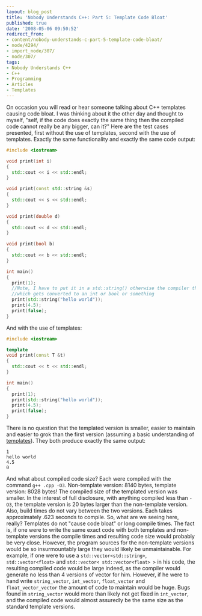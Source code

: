 ```yaml
---
layout: blog_post
title: 'Nobody Understands C++: Part 5: Template Code Bloat'
published: true
date: '2008-05-06 09:50:52'
redirect_from:
- content/nobody-understands-c-part-5-template-code-bloat/
- node/4294/
- import_node/307/
- node/307/
tags:
- Nobody Understands C++
- C++
- Programming
- Articles
- Templates
---
```


On occasion you will read or hear someone talking about C++ templates causing code bloat. I was thinking about it the other day and thought to myself, "self, if the code does exactly the same thing then the compiled code cannot really be any bigger, can it?" Here are the test cases presented, first without the use of templates, second with the use of templates. Exactly the same functionality and exactly the same code output:

```cpp
#include <iostream>

void print(int i)
{
  std::cout << i << std::endl;
}

void print(const std::string &s)
{
  std::cout << s << std::endl;
}

void print(double d)
{
  std::cout << d << std::endl;
}

void print(bool b)
{
  std::cout << b << std::endl;
}

int main()
{
  print(1);
  //Note, I have to put it in a std::string() otherwise the compiler thinks it's a const char * 
  //which gets converted to an int or bool or something
  print(std::string("hello world")); 
  print(4.5);
  print(false);
}
```

And with the use of templates:

```cpp
#include <iostream>

template
void print(const T &t)
{
  std::cout << t << std::endl;
}

int main()
{
  print(1);
  print(std::string("hello world"));
  print(4.5);
  print(false);
}
```

There is no question that the templated version is smaller, easier to maintain and easier to grok than the first version (assuming a basic understanding of [templates](/taxonomy/term/32)). They both produce exactly the same output:

    1
    hello world
    4.5
    0

And what about compiled code size? Each were compiled with the command `g++ .cpp -O3`. Non-template version: 8140 bytes, template version: 8028 bytes! The compiled size of the templated version was smaller. In the interest of full disclosure, with anything compiled less than `-O3`, the template version is 20 bytes larger than the non-template version. Also, build times do not vary between the two versions. Each takes approximately .623 seconds to compile. So, what are we seeing here, really? Templates do not "cause code bloat" or long compile times. The fact is, if one were to write the same exact code with both templates and non-template versions the compile times and resulting code size would probably be very close. However, the program sources for the non-template versions would be so insurmountably large they would likely be unmaintainable. For example, if one were to use a `std::vector<std::string>`, `std::vector<float>` and `std::vector< std::vector<float> >` in his code, the resulting compiled code would be large indeed, as the compiler would generate no less than 4 versions of vector for him. However, if he were to hand write `string_vector`, `int_vector`, `float_vector` and `float_vector_vector` the amount of code to maintain would be huge. Bugs found in `string_vector` would more than likely not get fixed in `int_vector`, and the compiled code would almost assuredly be the same size as the standard template versions.

